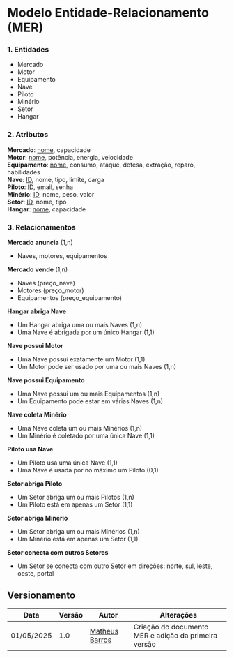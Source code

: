# Modelo Entidade-Relacionamento (MER)

### 1. Entidades

- Mercado
- Motor
- Equipamento
- Nave
- Piloto
- Minério
- Setor
- Hangar

### 2. Atributos

**Mercado**: <ins>nome</ins>, capacidade  
**Motor**: <ins>nome</ins>, potência, energia, velocidade  
**Equipamento**: <ins>nome</ins>, consumo, ataque, defesa, extração, reparo, habilidades  
**Nave**: <ins>ID</ins>, nome, tipo, limite, carga  
**Piloto**: <ins>ID</ins>, email, senha  
**Minério**: <ins>ID</ins>, nome, peso, valor  
**Setor**: <ins>ID</ins>, nome, tipo  
**Hangar**: <ins>nome</ins>, capacidade

### 3. Relacionamentos

**Mercado anuncia** (1,n)  
- Naves, motores, equipamentos

**Mercado vende** (1,n)  
- Naves (preço_nave)  
- Motores (preço_motor)  
- Equipamentos (preço_equipamento)

**Hangar abriga Nave**  
- Um Hangar abriga uma ou mais Naves (1,n)  
- Uma Nave é abrigada por um único Hangar (1,1)

**Nave possui Motor**  
- Uma Nave possui exatamente um Motor (1,1)  
- Um Motor pode ser usado por uma ou mais Naves (1,n)

**Nave possui Equipamento**  
- Uma Nave possui um ou mais Equipamentos (1,n)  
- Um Equipamento pode estar em várias Naves (1,n)

**Nave coleta Minério**  
- Uma Nave coleta um ou mais Minérios (1,n)  
- Um Minério é coletado por uma única Nave (1,1)

**Piloto usa Nave**  
- Um Piloto usa uma única Nave (1,1)  
- Uma Nave é usada por no máximo um Piloto (0,1)

**Setor abriga Piloto**  
- Um Setor abriga um ou mais Pilotos (1,n)  
- Um Piloto está em apenas um Setor (1,1)

**Setor abriga Minério**  
- Um Setor abriga um ou mais Minérios (1,n)  
- Um Minério está em apenas um Setor (1,1)

**Setor conecta com outros Setores**  
- Um Setor se conecta com outro Setor em direções: norte, sul, leste, oeste, portal


## Versionamento

| Data       | Versão | Autor       | Alterações                        |
|------------|--------|-------------|-----------------------------------|
| 01/05/2025 | 1.0    | [Matheus Barros](https://github.com/Ninja-Haiyai) | Criação do documento MER e adição da primeira versão|

